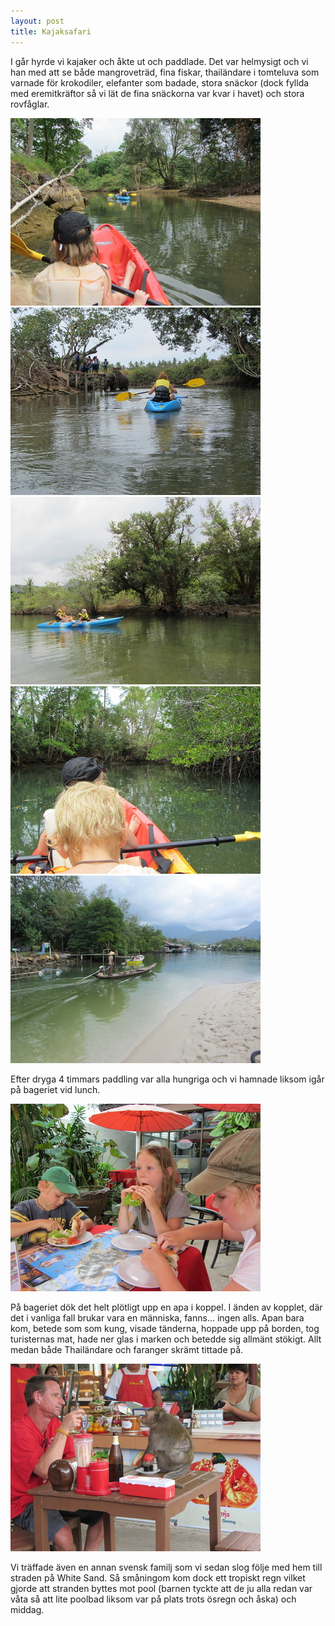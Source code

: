 ```yaml
---
layout: post
title: Kajaksafari
---
```


I går hyrde vi kajaker och åkte ut och paddlade. Det var helmysigt och vi han med att se både mangroveträd, fina fiskar, thailändare i tomteluva som varnade för krokodiler, elefanter som badade, stora snäckor (dock fyllda med eremitkräftor så vi lät de fina snäckorna var kvar i havet) och stora rovfåglar.

<a href="/images/2012-02-02/IMG_1644.JPG"><img src="/images/2012-02-02/thumbnails/IMG_1644.JPG" /></a>
<a href="/images/2012-02-02/IMG_1649.JPG"><img src="/images/2012-02-02/thumbnails/IMG_1649.JPG" /></a>
<a href="/images/2012-02-02/IMG_1668.JPG"><img src="/images/2012-02-02/thumbnails/IMG_1668.JPG" /></a>
<a href="/images/2012-02-02/IMG_1670.JPG"><img src="/images/2012-02-02/thumbnails/IMG_1670.JPG" /></a>
<a href="/images/2012-02-02/IMG_1675.JPG"><img src="/images/2012-02-02/thumbnails/IMG_1675.JPG" /></a>

Efter dryga 4 timmars paddling var alla hungriga och vi hamnade liksom igår på bageriet vid lunch.
 
<a href="/images/2012-02-02/IMG_1683.JPG"><img src="/images/2012-02-02/thumbnails/IMG_1683.JPG" /></a>

På bageriet dök det helt plötligt upp en apa i koppel. I änden av kopplet, där det i vanliga fall brukar vara en människa, fanns... ingen alls. Apan bara kom, betede som som kung, visade tänderna, hoppade upp på borden, tog turisternas mat, hade ner glas i marken och betedde sig allmänt stökigt. Allt medan både Thailändare och faranger skrämt tittade på.

<a href="/images/2012-02-02/IMG_1689.JPG"><img src="/images/2012-02-02/thumbnails/IMG_1689.JPG" /></a>

Vi träffade även en annan svensk familj som vi sedan slog följe med hem till straden på White Sand. Så småningom kom dock ett tropiskt regn vilket gjorde att stranden byttes mot pool (barnen tyckte att de ju alla redan var våta så att lite poolbad liksom var på plats trots ösregn och åska) och middag.
